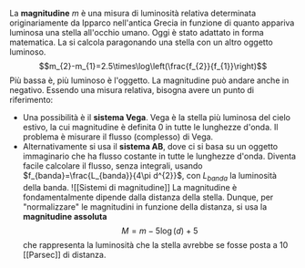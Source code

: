 La **magnitudine** $m$ è una misura di luminosità relativa determinata originariamente da Ipparco nell'antica Grecia in funzione di quanto appariva luminosa una stella all'occhio umano. Oggi è stato adattato in forma matematica. La si calcola paragonando una stella con un altro oggetto luminoso.
$$m_{2}-m_{1}=2.5\times\log\left(\frac{f_{2}}{f_{1}}\right)$$
Più bassa è, più luminoso è l'oggetto. La magnitudine può andare anche in negativo.
Essendo una misura relativa, bisogna avere un punto di riferimento:
- Una possibilità è il **sistema Vega**. Vega è la stella più luminosa del cielo estivo, la cui magnitudine è definita 0 in tutte le lunghezze d'onda. Il problema è misurare il flusso (complesso) di Vega.
- Alternativamente si usa il **sistema AB**, dove ci si basa su un oggetto immaginario che ha flusso costante in tutte le lunghezze d'onda. Diventa facile calcolare il flusso, senza integrali, usando $f_{banda}=\frac{L_{banda}}{4\pi d^{2}}$, con $L_{banda}$ la luminosità della banda.
![[Sistemi di magnitudine]]
La magnitudine è fondamentalmente dipende dalla distanza della stella. Dunque, per "normalizzare" le magnitudini in funzione della distanza, si usa la **magnitudine assoluta**
$$M=m-5\log(d)+5$$
che rappresenta la luminosità che la stella avrebbe se fosse posta a 10 [[Parsec]] di distanza.